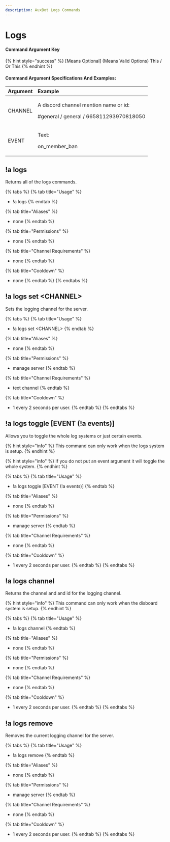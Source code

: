 ```yaml
---
description: AuxBot Logs Commands
---
```


# Logs

#### Command Argument Key

{% hint style="success" %}
\[Means Optional\]  \(Means Valid Options\) This / Or This
{% endhint %}

#### Command Argument Specifications And Examples:

<table>
  <thead>
    <tr>
      <th style="text-align:left">Argument</th>
      <th style="text-align:left">Example</th>
    </tr>
  </thead>
  <tbody>
    <tr>
      <td style="text-align:left">CHANNEL</td>
      <td style="text-align:left">
        <p>A discord channel mention name or id:</p>
        <p>#general / general / 665811293970818050</p>
      </td>
    </tr>
    <tr>
      <td style="text-align:left">EVENT</td>
      <td style="text-align:left">
        <p>Text:</p>
        <p>on_member_ban</p>
      </td>
    </tr>
  </tbody>
</table>

## !a logs

Returns all of the logs commands.

{% tabs %}
{% tab title="Usage" %}
* !a logs
{% endtab %}

{% tab title="Aliases" %}
* none
{% endtab %}

{% tab title="Permissions" %}
* none
{% endtab %}

{% tab title="Channel Requirements" %}
* none
{% endtab %}

{% tab title="Cooldown" %}
* none
{% endtab %}
{% endtabs %}

## !a logs set &lt;CHANNEL&gt;

Sets the logging channel for the server.

{% tabs %}
{% tab title="Usage" %}
* !a logs set &lt;CHANNEL&gt;
{% endtab %}

{% tab title="Aliases" %}
* none
{% endtab %}

{% tab title="Permissions" %}
* manage server
{% endtab %}

{% tab title="Channel Requirements" %}
* text channel
{% endtab %}

{% tab title="Cooldown" %}
* 1 every 2 seconds per user.
{% endtab %}
{% endtabs %}

## !a logs toggle \[EVENT \(!a events\)\]

Allows you to toggle the whole log systems or just certain events.

{% hint style="info" %}
This command can only work when the logs system is setup.
{% endhint %}

{% hint style="info" %}
If you do not put an event argument it will toggle the whole system.
{% endhint %}

{% tabs %}
{% tab title="Usage" %}
* !a logs toggle \[EVENT \(!a events\)\]
{% endtab %}

{% tab title="Aliases" %}
* none
{% endtab %}

{% tab title="Permissions" %}
* manage server
{% endtab %}

{% tab title="Channel Requirements" %}
* none
{% endtab %}

{% tab title="Cooldown" %}
* 1 every 2 seconds per user.
{% endtab %}
{% endtabs %}

## !a logs channel

Returns the channel and and id for the logging channel.

{% hint style="info" %}
This command can only work when the disboard system is setup.
{% endhint %}

{% tabs %}
{% tab title="Usage" %}
* !a logs channel
{% endtab %}

{% tab title="Aliases" %}
* none
{% endtab %}

{% tab title="Permissions" %}
* none
{% endtab %}

{% tab title="Channel Requirements" %}
* none
{% endtab %}

{% tab title="Cooldown" %}
* 1 every 2 seconds per user.
{% endtab %}
{% endtabs %}

## !a logs remove

Removes the current logging channel for the server.

{% tabs %}
{% tab title="Usage" %}
* !a logs remove
{% endtab %}

{% tab title="Aliases" %}
* none
{% endtab %}

{% tab title="Permissions" %}
* manage server
{% endtab %}

{% tab title="Channel Requirements" %}
* none
{% endtab %}

{% tab title="Cooldown" %}
* 1 every 2 seconds per user.
{% endtab %}
{% endtabs %}

